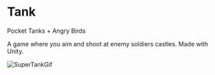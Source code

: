 # Tank
Pocket Tanks + Angry Birds

A game where you aim and shoot at enemy soldiers castles.
Made with Unity.


![SuperTankGif](https://github.com/UBhushan/Tank/assets/141007271/727129ff-9263-424d-addf-e09252aca13e)
